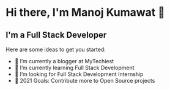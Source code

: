 # Hi there, I'm Manoj Kumawat 👋

## I'm a Full Stack Developer

Here are some ideas to get you started:

- 🔭 I’m currently a blogger at MyTechiest
- 🌱 I’m currently learning Full Stack Development
- 👯 I’m looking for Full Stack Development Internship
- 🥅 2021 Goals: Contribute more to Open Source projects



